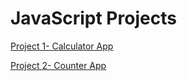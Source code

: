 # JavaScript Projects

[Project 1- Calculator App](https://calculatorappjs-1.netlify.app/)

[Project 2- Counter App]()